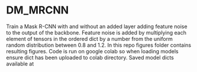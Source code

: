 # DM_MRCNN
Train a Mask R-CNN with and without an added layer adding feature noise to the output of the backbone.
Feature noise is added by multiplying each element of tensors in the ordered dict by a number from the uniform random distribution between 0.8 and 1.2.
In this repo figures folder contains resulting figures. Code is run on google colab so when loading models ensure dict has been uploaded to colab directory.
Saved model dicts available at 
